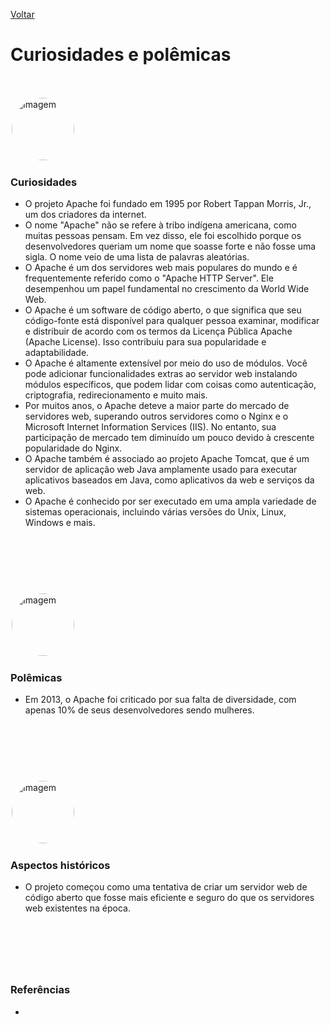 [Voltar](intro.md)

# Curiosidades e polêmicas
&nbsp;

<img src="https://www.thinkingtech.in/wp-content/uploads/2016/11/Robert-Morris.jpg" alt="Imagem" style="border: 2px solid white; border-radius: 50%; width: 100px;" />

### Curiosidades
- O projeto Apache foi fundado em 1995 por Robert Tappan Morris, Jr., um dos criadores da internet.
- O nome "Apache" não se refere à tribo indígena americana, como muitas pessoas pensam. Em vez disso, ele foi escolhido porque os desenvolvedores queriam um nome que soasse forte e não fosse uma sigla. O nome veio de uma lista de palavras aleatórias.
- O Apache é um dos servidores web mais populares do mundo e é frequentemente referido como o "Apache HTTP Server". Ele desempenhou um papel fundamental no crescimento da World Wide Web.
- O Apache é um software de código aberto, o que significa que seu código-fonte está disponível para qualquer pessoa examinar, modificar e distribuir de acordo com os termos da Licença Pública Apache (Apache License). Isso contribuiu para sua popularidade e adaptabilidade.
- O Apache é altamente extensível por meio do uso de módulos. Você pode adicionar funcionalidades extras ao servidor web instalando módulos específicos, que podem lidar com coisas como autenticação, criptografia, redirecionamento e muito mais.
- Por muitos anos, o Apache deteve a maior parte do mercado de servidores web, superando outros servidores como o Nginx e o Microsoft Internet Information Services (IIS). No entanto, sua participação de mercado tem diminuído um pouco devido à crescente popularidade do Nginx.
- O Apache também é associado ao projeto Apache Tomcat, que é um servidor de aplicação web Java amplamente usado para executar aplicativos baseados em Java, como aplicativos da web e serviços da web.
- O Apache é conhecido por ser executado em uma ampla variedade de sistemas operacionais, incluindo várias versões do Unix, Linux, Windows e mais.

&nbsp;
---
&nbsp;

<img src="https://www.zdnet.com/a/img/resize/adafeb35bd4365f6092aad5787c0df5a9841431e/2021/09/15/9be6a646-a50d-4bb8-a55d-60ed5acfc871/women-developers-pay-euqality-coding-programmers-gender-pay-gap.jpg?auto=webp&fit=crop&height=1200&width=1200" alt="Imagem" style="border: 2px solid white; border-radius: 50%; width: 100px;" />

### Polêmicas
- Em 2013, o Apache foi criticado por sua falta de diversidade, com apenas 10% de seus desenvolvedores sendo mulheres.

&nbsp;
---
&nbsp;

<img src="https://schiller.edu/uploads/media/1-1-medium/08/928-Bs-Computer-Science-web.jpg?v=1-0" alt="Imagem" style="border: 2px solid white; border-radius: 50%; width: 100px;" />

### Aspectos históricos
- O projeto começou como uma tentativa de criar um servidor web de código aberto que fosse mais eficiente e seguro do que os servidores web existentes na época.

&nbsp;
---
&nbsp;

### Referências
[^1]: https://httpd.apache.org/docs/2.4/misc/rewritehistory.html
[^2]: https://www.apache.org/
[^3]: https://www.apache.org/licenses/LICENSE-2.0
-
